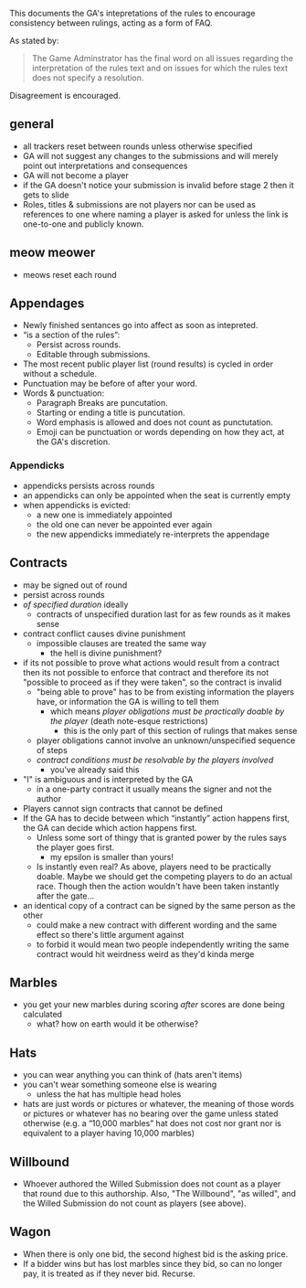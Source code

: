 This documents the GA's intepretations of the rules to encourage consistency between rulings, acting as a form of FAQ.

As stated by:
> The Game Adminstrator has the final word on all issues regarding the interpretation of the rules text and on issues for which the rules text does not specify a resolution.

Disagreement is encouraged.

## general
- all trackers reset between rounds unless otherwise specified
- GA will not suggest any changes to the submissions and will merely point out interpretations and consequences
- GA will not become a player
- if the GA doesn't notice your submission is invalid before stage 2 then it gets to slide
- Roles, titles & submissions are not players nor can be used as references to one where naming a player is asked for unless the link is one-to-one and publicly known.
  
## meow meower
- meows reset each round

## Appendages
- Newly finished sentances go into affect as soon as intepreted.
- “is a section of the rules”:
  - Persist across rounds.
  - Editable through submissions.
- The most recent public player list (round results) is cycled in order without a schedule.
- Punctuation may be before of after your word.
- Words & punctuation:
  - Paragraph Breaks are puncutation.
  - Starting or ending a title is puncutation.
  - Word emphasis is allowed and does not count as punctutation.
  - Emoji can be punctuation or words depending on how they act, at the GA's discretion.

### Appendicks
- appendicks persists across rounds
- an appendicks can only be appointed when the seat is currently empty
- when appendicks is evicted:
  - a new one is immediately appointed
  - the old one can never be appointed ever again
  - the new appendicks immediately re-interprets the appendage

## Contracts
- may be signed out of round
- persist across rounds
- *of specified duration* ideally
  - contracts of unspecified duration last for as few rounds as it makes sense
- contract conflict causes divine punishment
  - impossible clauses are treated the same way
    - the hell is divine punishment?
- if its not possible to prove what actions would result from a contract then its not possible to enforce that contract and therefore its not "possible to proceed as if they were taken", so the contract is invalid
  - "being able to prove" has to be from existing information the players have, or information the GA is willing to tell them
    - which means *player obligations must be practically doable by the player* (death note-esque restrictions)
      - this is the only part of this section of rulings that makes sense
  - player obligations cannot involve an unknown/unspecified sequence of steps
  - *contract conditions must be resolvable by the players involved*
    - you've already said this
- "I" is ambiguous and is interpreted by the GA
  - in a one-party contract it usually means the signer and not the author
- Players cannot sign contracts that cannot be defined
- If the GA has to decide between which “instantly” action happens first, the GA can decide which action happens first.
  - Unless some sort of thingy that is granted power by the rules says the player goes first.
    - my epsilon is smaller than yours!
  - Is instantly even real?  As above, players need to be practically doable.  Maybe we should get the competing players to do an actual race.  Though then the action wouldn't have been taken instantly after the gate…
- an identical copy of a contract can be signed by the same person as the other
  - could make a new contract with different wording and the same effect so there's little argument against
  - to forbid it would mean two people independently writing the same contract would hit weirdness weird as they'd kinda merge

## Marbles
- you get your new marbles during scoring *after* scores are done being calculated
  - what? how on earth would it be otherwise?

## Hats
- you can wear anything you can think of (hats aren't items)
- you can't wear something someone else is wearing
  - unless the hat has multiple head holes
- hats are just words or pictures or whatever, the meaning of those words or pictures or whatever has no bearing over the game unless stated otherwise (e.g. a “10,000 marbles” hat does not cost nor grant nor is equivalent to a player having 10,000 marbles)

## Willbound
- Whoever authored the Willed Submission does not count as a player that round due to this authorship.  Also, "The Willbound", "as willed", and the Willed Submission do not count as players (see above).

## Wagon
- When there is only one bid, the second highest bid is the asking price.
- If a bidder wins but has lost marbles since they bid, so can no longer pay, it is treated as if they never bid.  Recurse.

